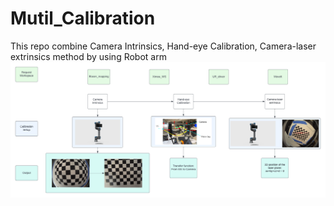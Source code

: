 # Mutil_Calibration
This repo combine Camera Intrinsics, Hand-eye Calibration, Camera-laser extrinsics method by using Robot arm
![Flowchart](readme_Picture/Calibration_process.png)
